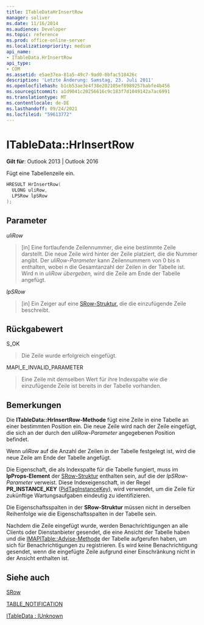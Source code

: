 ```yaml
---
title: ITableDataHrInsertRow
manager: soliver
ms.date: 11/16/2014
ms.audience: Developer
ms.topic: reference
ms.prod: office-online-server
ms.localizationpriority: medium
api_name:
- ITableData.HrInsertRow
api_type:
- COM
ms.assetid: e5ae37ea-81a5-49c7-9ad0-0bfac518426c
description: 'Letzte Änderung: Samstag, 23. Juli 2011'
ms.openlocfilehash: b1cb53ae3e4f38e202105ef8989257babfe4b456
ms.sourcegitcommit: a1d9041c20256616c9c183f7d1049142a7ac6991
ms.translationtype: MT
ms.contentlocale: de-DE
ms.lasthandoff: 09/24/2021
ms.locfileid: "59613772"
---
```

# <a name="itabledatahrinsertrow"></a>ITableData::HrInsertRow

  
  
**Gilt für**: Outlook 2013 | Outlook 2016 
  
Fügt eine Tabellenzeile ein. 
  
```cpp
HRESULT HrInsertRow(
  ULONG uliRow,
  LPSRow lpSRow
);
```

## <a name="parameters"></a>Parameter

 _uliRow_
  
> [in] Eine fortlaufende Zeilennummer, die eine bestimmte Zeile darstellt. Die neue Zeile wird hinter der Zeile platziert, die die Nummer angibt. Der  _uliRow-Parameter_ kann Zeilennummern von 0 bis n enthalten, wobei n die Gesamtanzahl der Zeilen in der Tabelle ist. Wird n in  _uliRow übergeben,_ wird die Zeile am Ende der Tabelle angefügt. 
    
 _lpSRow_
  
> [in] Ein Zeiger auf eine [SRow-Struktur,](srow.md) die die einzufügende Zeile beschreibt. 
    
## <a name="return-value"></a>Rückgabewert

S_OK 
  
> Die Zeile wurde erfolgreich eingefügt.
    
MAPI_E_INVALID_PARAMETER 
  
> Eine Zeile mit demselben Wert für ihre Indexspalte wie die einzufügende Zeile ist bereits in der Tabelle vorhanden.
    
## <a name="remarks"></a>Bemerkungen

Die **ITableData::HrInsertRow-Methode** fügt eine Zeile in eine Tabelle an einer bestimmten Position ein. Die neue Zeile wird nach der Zeile eingefügt, die sich an der durch den  _uliRow-Parameter_ angegebenen Position befindet. 
  
Wenn  _uliRow_ auf die Anzahl der Zeilen in der Tabelle festgelegt ist, wird die neue Zeile am Ende der Tabelle angefügt. 
  
Die Eigenschaft, die als Indexspalte für die Tabelle fungiert, muss im **lpProps-Element** der [SRow-Struktur](srow.md) enthalten sein, auf die der  _lpSRow-Parameter_ verweist. Diese Indexeigenschaft, in der Regel **PR_INSTANCE_KEY** ([PidTagInstanceKey](pidtaginstancekey-canonical-property.md)), wird verwendet, um die Zeile für zukünftige Wartungsaufgaben eindeutig zu identifizieren.
  
Die Eigenschaftsspalten in der **SRow-Struktur** müssen nicht in derselben Reihenfolge wie die Eigenschaftsspalten in der Tabelle sein. 
  
Nachdem die Zeile eingefügt wurde, werden Benachrichtigungen an alle Clients oder Dienstanbieter gesendet, die eine Ansicht der Tabelle haben und die [IMAPITable::Advise-Methode](imapitable-advise.md) der Tabelle aufgerufen haben, um sich für Benachrichtigungen zu registrieren. Es wird keine Benachrichtigung gesendet, wenn die eingefügte Zeile aufgrund einer Einschränkung nicht in der Ansicht enthalten ist. 
  
## <a name="see-also"></a>Siehe auch



[SRow](srow.md)
  
[TABLE_NOTIFICATION](table_notification.md)
  
[ITableData : IUnknown](itabledataiunknown.md)

